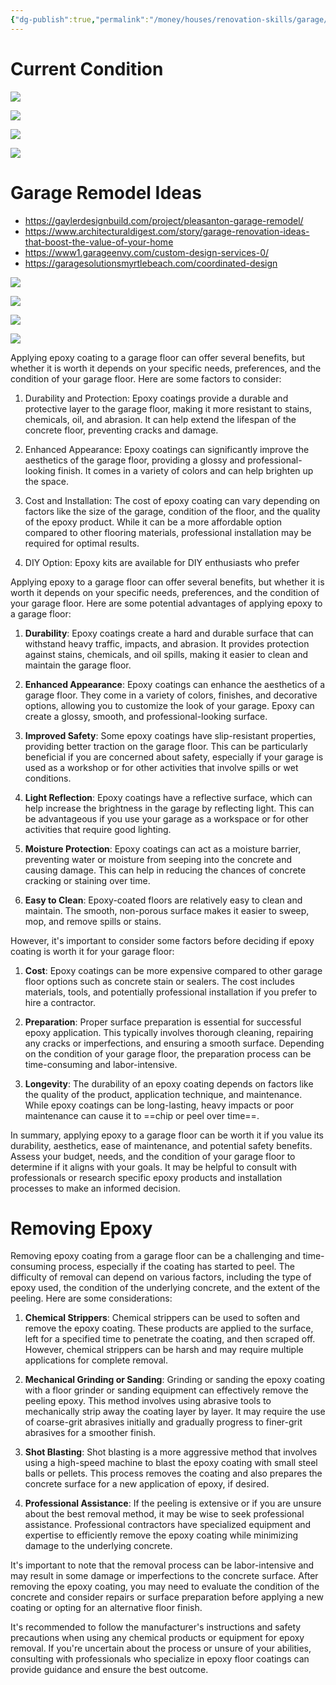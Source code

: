 ```yaml
---
{"dg-publish":true,"permalink":"/money/houses/renovation-skills/garage/epoxy-in-garage/","tags":["oakmore"],"created":"Jul 06, 2023, 11:07 PM","updated":""}
---
```



# Current Condition

![](https://lh3.googleusercontent.com/pw/AIL4fc9V9XhfvhikQzw7Js6QxI725Ni0x5hExtHHanFyDQvl5vBdj_PBlBHCXoe091L7JtL_VEgWbDlkdWijsAEqtZ2FjCu27ecoSHecbfLBX3oF7sdzcAVMDITdtzM1aRzd8TVJx7wok6VodoMOP2Tw61K9OA=w1673-h1255-s-no?authuser=1)

![](https://lh3.googleusercontent.com/pw/AIL4fc8x8kNHo8AxfbEH24vPbAciq8NIB5SEV7__wDMj2iQZY07DMa0I3D5yEyywU5VU2C1IGmWBeRYoyjUYjtHOnJHkftu3PS1T5-NxVEOHba4HXzgWhpbe6mKJiaF2jWBDzM-W8L1C2Gdja5RxV-12zCMz6Q=w1673-h1255-s-no?authuser=1)

![](https://lh3.googleusercontent.com/pw/AIL4fc-CGVpYTGcefzU8WVBEnc31--NkGh6UFkGi3pdZpugVSOGMlJa8IaIoXZsI4inor6Fv1ZQE8a0N_ji6FGIteImM2bFMz7Rsx-7YO-xmi3JT3HsmTN-2J54wEeKCArUE67-SzcQuYwsVxzqH4nvxErXFkA=w1673-h1255-s-no?authuser=1)

![](https://lh3.googleusercontent.com/pw/AIL4fc9KR8CyULVXgkgzulPI5GjVoigco2MHXqE9UR8SbF5LH_Xbf8m2tRqFcp7DJIPUl1CnPLpp4OE8JOUzxom8zHiMrDs6oUFambk8iweYxmHtqUkzT6CmtDnNR98nwJj8P9v2GQ-lWZqs0qTD-_s_fw19lQ=w1673-h1255-s-no?authuser=1)

# Garage Remodel Ideas

- https://gaylerdesignbuild.com/project/pleasanton-garage-remodel/
- https://www.architecturaldigest.com/story/garage-renovation-ideas-that-boost-the-value-of-your-home
- https://www1.garageenvy.com/custom-design-services-0/
- https://garagesolutionsmyrtlebeach.com/coordinated-design


![](https://i1.wp.com/that1painter.com/wp-content/uploads/2021/02/Screen-Shot-2021-02-03-at-9.33.35-PM.png?ssl=1&resize=826%2C826)


![](https://empire-s3-production.bobvila.com/articles/wp-content/uploads/2023/01/The-Best-Epoxy-Garage-Floor-Installers-Option-650x433.jpg)

![](https://www.protoolreviews.com/wp-content/uploads/2018/01/18557429160_3ec9641082_b-scaled.jpg)

![](https://sprucingupmamahood.com/wp-content/uploads/2021/09/garage-apoxy-floor-after.jpg)

Applying epoxy coating to a garage floor can offer several benefits, but whether it is worth it depends on your specific needs, preferences, and the condition of your garage floor. Here are some factors to consider:

1. Durability and Protection: Epoxy coatings provide a durable and protective layer to the garage floor, making it more resistant to stains, chemicals, oil, and abrasion. It can help extend the lifespan of the concrete floor, preventing cracks and damage.
    
2. Enhanced Appearance: Epoxy coatings can significantly improve the aesthetics of the garage floor, providing a glossy and professional-looking finish. It comes in a variety of colors and can help brighten up the space.
    
5. Cost and Installation: The cost of epoxy coating can vary depending on factors like the size of the garage, condition of the floor, and the quality of the epoxy product. While it can be a more affordable option compared to other flooring materials, professional installation may be required for optimal results.
    
6. DIY Option: Epoxy kits are available for DIY enthusiasts who prefer

Applying epoxy to a garage floor can offer several benefits, but whether it is worth it depends on your specific needs, preferences, and the condition of your garage floor. Here are some potential advantages of applying epoxy to a garage floor:

1. **Durability**: Epoxy coatings create a hard and durable surface that can withstand heavy traffic, impacts, and abrasion. It provides protection against stains, chemicals, and oil spills, making it easier to clean and maintain the garage floor.
    
2. **Enhanced Appearance**: Epoxy coatings can enhance the aesthetics of a garage floor. They come in a variety of colors, finishes, and decorative options, allowing you to customize the look of your garage. Epoxy can create a glossy, smooth, and professional-looking surface.
    
3. **Improved Safety**: Some epoxy coatings have slip-resistant properties, providing better traction on the garage floor. This can be particularly beneficial if you are concerned about safety, especially if your garage is used as a workshop or for other activities that involve spills or wet conditions.
    
4. **Light Reflection**: Epoxy coatings have a reflective surface, which can help increase the brightness in the garage by reflecting light. This can be advantageous if you use your garage as a workspace or for other activities that require good lighting.
    
5. **Moisture Protection**: Epoxy coatings can act as a moisture barrier, preventing water or moisture from seeping into the concrete and causing damage. This can help in reducing the chances of concrete cracking or staining over time.
    
6. **Easy to Clean**: Epoxy-coated floors are relatively easy to clean and maintain. The smooth, non-porous surface makes it easier to sweep, mop, and remove spills or stains.
	
However, it's important to consider some factors before deciding if epoxy coating is worth it for your garage floor:

1. **Cost**: Epoxy coatings can be more expensive compared to other garage floor options such as concrete stain or sealers. The cost includes materials, tools, and potentially professional installation if you prefer to hire a contractor.
    
2. **Preparation**: Proper surface preparation is essential for successful epoxy application. This typically involves thorough cleaning, repairing any cracks or imperfections, and ensuring a smooth surface. Depending on the condition of your garage floor, the preparation process can be time-consuming and labor-intensive.
    
3. **Longevity**: The durability of an epoxy coating depends on factors like the quality of the product, application technique, and maintenance. While epoxy coatings can be long-lasting, heavy impacts or poor maintenance can cause it to ==chip or peel over time==.
    

In summary, applying epoxy to a garage floor can be worth it if you value its durability, aesthetics, ease of maintenance, and potential safety benefits. Assess your budget, needs, and the condition of your garage floor to determine if it aligns with your goals. It may be helpful to consult with professionals or research specific epoxy products and installation processes to make an informed decision.

# Removing Epoxy

Removing epoxy coating from a garage floor can be a challenging and time-consuming process, especially if the coating has started to peel. The difficulty of removal can depend on various factors, including the type of epoxy used, the condition of the underlying concrete, and the extent of the peeling. Here are some considerations:

1. **Chemical Strippers**: Chemical strippers can be used to soften and remove the epoxy coating. These products are applied to the surface, left for a specified time to penetrate the coating, and then scraped off. However, chemical strippers can be harsh and may require multiple applications for complete removal.
    
2. **Mechanical Grinding or Sanding**: Grinding or sanding the epoxy coating with a floor grinder or sanding equipment can effectively remove the peeling epoxy. This method involves using abrasive tools to mechanically strip away the coating layer by layer. It may require the use of coarse-grit abrasives initially and gradually progress to finer-grit abrasives for a smoother finish.
    
3. **Shot Blasting**: Shot blasting is a more aggressive method that involves using a high-speed machine to blast the epoxy coating with small steel balls or pellets. This process removes the coating and also prepares the concrete surface for a new application of epoxy, if desired.
    
4. **Professional Assistance**: If the peeling is extensive or if you are unsure about the best removal method, it may be wise to seek professional assistance. Professional contractors have specialized equipment and expertise to efficiently remove the epoxy coating while minimizing damage to the underlying concrete.
    

It's important to note that the removal process can be labor-intensive and may result in some damage or imperfections to the concrete surface. After removing the epoxy coating, you may need to evaluate the condition of the concrete and consider repairs or surface preparation before applying a new coating or opting for an alternative floor finish.

It's recommended to follow the manufacturer's instructions and safety precautions when using any chemical products or equipment for epoxy removal. If you're uncertain about the process or unsure of your abilities, consulting with professionals who specialize in epoxy floor coatings can provide guidance and ensure the best outcome.